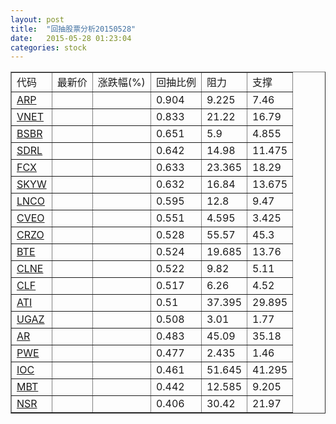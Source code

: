 ```yaml
---
layout: post
title:  "回抽股票分析20150528"
date:   2015-05-28 01:23:04
categories: stock
---
```

<script type="text/javascript">
var stockList = []
stockList.push('gb_arp');
stockList.push('gb_vnet');
stockList.push('gb_bsbr');
stockList.push('gb_sdrl');
stockList.push('gb_fcx');
stockList.push('gb_skyw');
stockList.push('gb_lnco');
stockList.push('gb_cveo');
stockList.push('gb_crzo');
stockList.push('gb_bte');
stockList.push('gb_clne');
stockList.push('gb_clf');
stockList.push('gb_ati');
stockList.push('gb_ugaz');
stockList.push('gb_ar');
stockList.push('gb_pwe');
stockList.push('gb_ioc');
stockList.push('gb_mbt');
stockList.push('gb_nsr');
</script>
<table border="1">
 <tr>
 <td>代码</td>
 <td>最新价</td>
 <td>涨跌幅(%)</td>
 <td>回抽比例</td>
 <td>阻力</td>
 <td>支撑</td>
</tr>
  <tr id="arp">
  <td><a href="http://stock.finance.sina.com.cn/usstock/quotes/ARP.html" target="_blank">ARP</a></td><td></td><td></td><td>0.904</td><td>9.225</td><td>7.46</td></tr>
  <tr id="vnet">
  <td><a href="http://stock.finance.sina.com.cn/usstock/quotes/VNET.html" target="_blank">VNET</a></td><td></td><td></td><td>0.833</td><td>21.22</td><td>16.79</td></tr>
  <tr id="bsbr">
  <td><a href="http://stock.finance.sina.com.cn/usstock/quotes/BSBR.html" target="_blank">BSBR</a></td><td></td><td></td><td>0.651</td><td>5.9</td><td>4.855</td></tr>
  <tr id="sdrl">
  <td><a href="http://stock.finance.sina.com.cn/usstock/quotes/SDRL.html" target="_blank">SDRL</a></td><td></td><td></td><td>0.642</td><td>14.98</td><td>11.475</td></tr>
  <tr id="fcx">
  <td><a href="http://stock.finance.sina.com.cn/usstock/quotes/FCX.html" target="_blank">FCX</a></td><td></td><td></td><td>0.633</td><td>23.365</td><td>18.29</td></tr>
  <tr id="skyw">
  <td><a href="http://stock.finance.sina.com.cn/usstock/quotes/SKYW.html" target="_blank">SKYW</a></td><td></td><td></td><td>0.632</td><td>16.84</td><td>13.675</td></tr>
  <tr id="lnco">
  <td><a href="http://stock.finance.sina.com.cn/usstock/quotes/LNCO.html" target="_blank">LNCO</a></td><td></td><td></td><td>0.595</td><td>12.8</td><td>9.47</td></tr>
  <tr id="cveo">
  <td><a href="http://stock.finance.sina.com.cn/usstock/quotes/CVEO.html" target="_blank">CVEO</a></td><td></td><td></td><td>0.551</td><td>4.595</td><td>3.425</td></tr>
  <tr id="crzo">
  <td><a href="http://stock.finance.sina.com.cn/usstock/quotes/CRZO.html" target="_blank">CRZO</a></td><td></td><td></td><td>0.528</td><td>55.57</td><td>45.3</td></tr>
  <tr id="bte">
  <td><a href="http://stock.finance.sina.com.cn/usstock/quotes/BTE.html" target="_blank">BTE</a></td><td></td><td></td><td>0.524</td><td>19.685</td><td>13.76</td></tr>
  <tr id="clne">
  <td><a href="http://stock.finance.sina.com.cn/usstock/quotes/CLNE.html" target="_blank">CLNE</a></td><td></td><td></td><td>0.522</td><td>9.82</td><td>5.11</td></tr>
  <tr id="clf">
  <td><a href="http://stock.finance.sina.com.cn/usstock/quotes/CLF.html" target="_blank">CLF</a></td><td></td><td></td><td>0.517</td><td>6.26</td><td>4.52</td></tr>
  <tr id="ati">
  <td><a href="http://stock.finance.sina.com.cn/usstock/quotes/ATI.html" target="_blank">ATI</a></td><td></td><td></td><td>0.51</td><td>37.395</td><td>29.895</td></tr>
  <tr id="ugaz">
  <td><a href="http://stock.finance.sina.com.cn/usstock/quotes/UGAZ.html" target="_blank">UGAZ</a></td><td></td><td></td><td>0.508</td><td>3.01</td><td>1.77</td></tr>
  <tr id="ar">
  <td><a href="http://stock.finance.sina.com.cn/usstock/quotes/AR.html" target="_blank">AR</a></td><td></td><td></td><td>0.483</td><td>45.09</td><td>35.18</td></tr>
  <tr id="pwe">
  <td><a href="http://stock.finance.sina.com.cn/usstock/quotes/PWE.html" target="_blank">PWE</a></td><td></td><td></td><td>0.477</td><td>2.435</td><td>1.46</td></tr>
  <tr id="ioc">
  <td><a href="http://stock.finance.sina.com.cn/usstock/quotes/IOC.html" target="_blank">IOC</a></td><td></td><td></td><td>0.461</td><td>51.645</td><td>41.295</td></tr>
  <tr id="mbt">
  <td><a href="http://stock.finance.sina.com.cn/usstock/quotes/MBT.html" target="_blank">MBT</a></td><td></td><td></td><td>0.442</td><td>12.585</td><td>9.205</td></tr>
  <tr id="nsr">
  <td><a href="http://stock.finance.sina.com.cn/usstock/quotes/NSR.html" target="_blank">NSR</a></td><td></td><td></td><td>0.406</td><td>30.42</td><td>21.97</td></tr>
</table>
